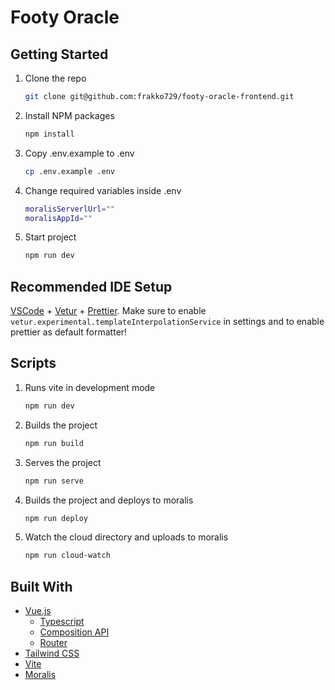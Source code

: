 # Footy Oracle

## Getting Started
1. Clone the repo
   ```sh
   git clone git@github.com:frakko729/footy-oracle-frontend.git
   ```
2. Install NPM packages
   ```sh
   npm install
   ```
3. Copy .env.example to .env
   ```sh
   cp .env.example .env
   ```
4. Change required variables inside .env
   ```sh
   moralisServerlUrl="" 
   moralisAppId=""
   ```
5. Start project
   ```sh
   npm run dev
   ```

## Recommended IDE Setup

[VSCode](https://code.visualstudio.com/) + [Vetur](https://marketplace.visualstudio.com/items?itemName=octref.vetur) + [Prettier](https://marketplace.visualstudio.com/items?itemName=esbenp.prettier-vscode). Make sure to enable `vetur.experimental.templateInterpolationService` in settings and to enable prettier as default formatter!

## Scripts
1. Runs vite in development mode
   ```sh
   npm run dev
   ```
2. Builds the project
   ```sh
   npm run build
   ```
3. Serves the project
   ```sh
   npm run serve
   ```
4. Builds the project and deploys to moralis
   ```sh
   npm run deploy
   ```
5. Watch the cloud directory and uploads to moralis
   ```sh
   npm run cloud-watch
   ```

## Built With

* [Vue.js](https://v3.vuejs.org/)
    * [Typescript](https://v3.vuejs.org/guide/typescript-support.html)
    * [Composition API](https://v3.vuejs.org/guide/composition-api-introduction.html)
    * [Router](https://next.router.vuejs.org/)
* [Tailwind CSS](https://tailwindcss.com/)
* [Vite](https://vitejs.dev/)
* [Moralis](https://docs.moralis.io/)
